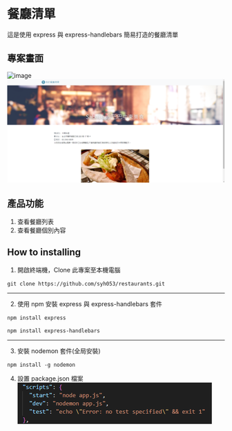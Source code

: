 # 餐廳清單
這是使用 express 與 express-handlebars 簡易打造的餐廳清單

## 專案畫面

![image](https://github.com/pierceshih15/restaurantList/blob/master/public/img/homePage.png)
![image](https://github.com/syh053/restaurants/blob/main/image/detail.png)


## 產品功能

1. 查看餐廳列表
2. 查看餐廳個別內容


## How to installing 

1. 開啟終端機，Clone 此專案至本機電腦

```
git clone https://github.com/syh053/restaurants.git
```
___

2. 使用 npm 安裝 express 與 express-handlebars 套件

```
npm install express
```

```
npm install express-handlebars
```
___

3. 安裝 nodemon 套件(全局安裝)

```
npm install -g nodemon
```
4. 設置 package.json 檔案
![image](https://github.com/syh053/restaurants/blob/main/image/setting%20package.png)

